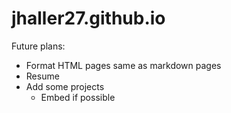 # jhaller27.github.io

Future plans:
 * Format HTML pages same as markdown pages
 * Resume
 * Add some projects
   * Embed if possible
